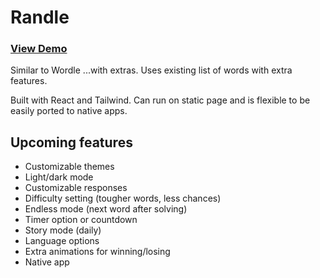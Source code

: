 # Randle

### [View Demo](https://alexshive.github.io/randle/)

Similar to Wordle ...with extras. Uses existing list of words with extra features. 

Built with React and Tailwind. Can run on static page and is flexible to be easily ported to native apps.

## Upcoming features
- Customizable themes
- Light/dark mode
- Customizable responses
- Difficulty setting (tougher words, less chances)
- Endless mode (next word after solving)
- Timer option or countdown
- Story mode (daily)
- Language options
- Extra animations for winning/losing
- Native app
